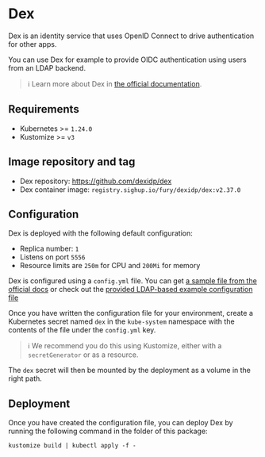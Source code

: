 # Dex

<!-- <KFD-DOCS> -->

Dex is an identity service that uses OpenID Connect to drive authentication for other apps.

You can use Dex for example to provide OIDC authentication using users from an LDAP backend.

> ℹ️ Learn more about Dex in [the official documentation](https://dexidp.io/docs/getting-started/).

## Requirements

- Kubernetes >= `1.24.0`
- Kustomize >= `v3`

## Image repository and tag

- Dex repository: <https://github.com/dexidp/dex>
- Dex container image: `registry.sighup.io/fury/dexidp/dex:v2.37.0`

## Configuration

Dex is deployed with the following default configuration:

- Replica number: `1`
- Listens on port `5556`
- Resource limits are `250m` for CPU and `200Mi` for memory

Dex is configured using a `config.yml` file. You can get [a sample file from the official docs](https://github.com/dexidp/dex/blob/v2.20.0/examples/config-dev.yaml) or check out the [provided LDAP-based example configuration file](example/config.yml)

Once you have written the configuration file for your environment, create a Kubernetes secret named `dex` in the `kube-system` namespace with the contents of the file under the `config.yml` key.

> ℹ️ We recommend you do this using Kustomize, either with a `secretGenerator` or as a resource.

The `dex` secret will then be mounted by the deployment as a volume in the right path.

## Deployment

Once you have created the configuration file, you can deploy Dex by running the following command in the folder of this package:

```shell
kustomize build | kubectl apply -f -
```

<!-- </KFD-DOCS> -->

